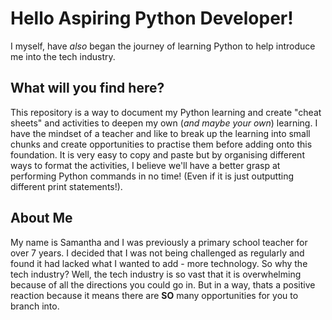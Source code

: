 # Hello Aspiring Python Developer! 
I myself, have *also* began the journey of learning Python to help introduce me into the tech industry. 

## What will you find here?
This repository is a way to document my Python learning and create "cheat sheets" and activities to deepen my own (*and maybe your own*) learning. I have the mindset of a teacher and like to break up the learning into small chunks and create opportunities to practise them before adding onto this foundation. It is very easy to copy and paste but by organising different ways to format the activities, I believe we'll have a better grasp at performing Python commands in no time! (Even if it is just outputting different print statements!).

## About Me
My name is Samantha and I was previously a primary school teacher for over 7 years. I decided that I was not being challenged as regularly and found it had lacked what I wanted to add - more technology. 
So why the tech industry? Well, the tech industry is so vast that it is overwhelming because of all the directions you could go in. But in a way, thats a positive reaction because it means there are **SO** many opportunities for you to branch into.  
